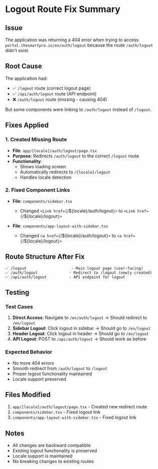 # Logout Route Fix Summary

## Issue
The application was returning a 404 error when trying to access `portal.thesmartpro.io/en/auth/logout` because the route `/auth/logout` didn't exist.

## Root Cause
The application had:
- ✅ `/logout` route (correct logout page)
- ✅ `/api/auth/logout` route (API endpoint)
- ❌ `/auth/logout` route (missing - causing 404)

But some components were linking to `/auth/logout` instead of `/logout`.

## Fixes Applied

### 1. Created Missing Route
- **File**: `app/[locale]/auth/logout/page.tsx`
- **Purpose**: Redirects `/auth/logout` to the correct `/logout` route
- **Functionality**: 
  - Shows loading screen
  - Automatically redirects to `/{locale}/logout`
  - Handles locale detection

### 2. Fixed Component Links
- **File**: `components/sidebar.tsx`
  - Changed `<Link href={`/${locale}/auth/logout`}>` to `<Link href={`/${locale}/logout`}>`

- **File**: `components/app-layout-with-sidebar.tsx`
  - Changed `<a href={`/${locale}/auth/logout`}>` to `<a href={`/${locale}/logout`}>`

## Route Structure After Fix

```
✅ /logout                    - Main logout page (user-facing)
✅ /auth/logout              - Redirect to /logout (newly created)
✅ /api/auth/logout          - API endpoint for logout
```

## Testing

### Test Cases
1. **Direct Access**: Navigate to `/en/auth/logout` → Should redirect to `/en/logout`
2. **Sidebar Logout**: Click logout in sidebar → Should go to `/en/logout`
3. **Header Logout**: Click logout in header → Should go to `/en/logout`
4. **API Logout**: POST to `/api/auth/logout` → Should work as before

### Expected Behavior
- No more 404 errors
- Smooth redirect from `/auth/logout` to `/logout`
- Proper logout functionality maintained
- Locale support preserved

## Files Modified
1. `app/[locale]/auth/logout/page.tsx` - Created new redirect route
2. `components/sidebar.tsx` - Fixed logout link
3. `components/app-layout-with-sidebar.tsx` - Fixed logout link

## Notes
- All changes are backward compatible
- Existing logout functionality is preserved
- Locale support is maintained
- No breaking changes to existing routes 